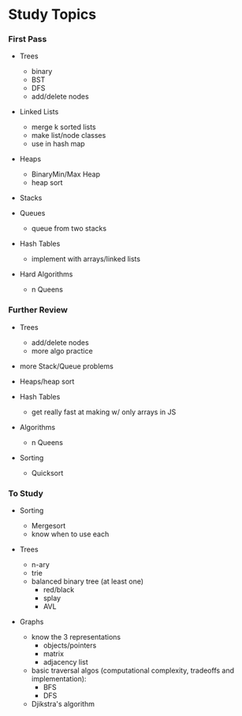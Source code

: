 # Study Topics

### First Pass
- Trees
  + binary
  + BST
  + DFS
  + add/delete nodes

- Linked Lists
  + merge k sorted lists
  + make list/node classes
  + use in hash map

- Heaps
  + BinaryMin/Max Heap
  + heap sort

- Stacks

- Queues
  + queue from two stacks

- Hash Tables
  + implement with arrays/linked lists

- Hard Algorithms
  + n Queens


### Further Review
- Trees
  + add/delete nodes
  + more algo practice

- more Stack/Queue problems

- Heaps/heap sort

- Hash Tables
  + get really fast at making w/ only arrays in JS

- Algorithms
  + n Queens

- Sorting
  + Quicksort

### To Study
- Sorting
  + Mergesort
  + know when to use each

- Trees
  + n-ary
  + trie
  + balanced binary tree (at least one)
    - red/black
    - splay
    - AVL

- Graphs
  + know the 3 representations
    - objects/pointers
    - matrix
    - adjacency list
  + basic traversal algos (computational complexity, tradeoffs and implementation):
    - BFS
    - DFS
  + Djikstra's algorithm